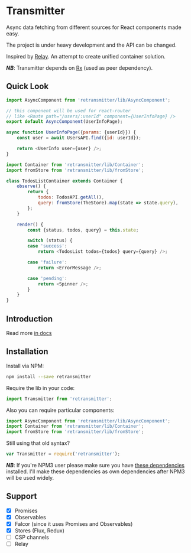 # Transmitter

Async data fetching from different sources for React components made easy.

The project is under heavy development and the API can be changed.

Inspired by [Relay](https://facebook.github.io/relay). An attempt to create unified container solution.

***NB***: Transmitter depends on [Rx](https://github.com/Reactive-Extensions/RxJS) (used as peer dependency).

## Quick Look

```javascript
import AsyncComponent from 'retransmitter/lib/AsyncComponent';

// this component will be used for react-router
// like <Route path="/users/:userId" component={UserInfoPage} />
export default AsyncComponent(UserInfoPage);

async function UserInfoPage({params: {userId}}) {
	const user = await UsersAPI.find({id: userId});

	return <UserInfo user={user} />;
}
```

```javascript
import Container from 'retransmitter/lib/Container';
import fromStore from 'retransmitter/lib/fromStore';

class TodosListContainer extends Container {
	observe() {
		return {
			todos: TodosAPI.getAll(),
			query: fromStore(TheStore).map(state => state.query),
		};
	}

	render() {
		const {status, todos, query} = this.state;

		switch (status) {
		case 'success':
			return <TodosList todos={todos} query={query} />;

		case 'failure':
			return <ErrorMessage />;

		case 'pending':
			return <Spinner />;
		}
	}
}
```

## Introduction

Read more [in docs](docs/Introduction.md)

## Installation

Install via NPM:

```bash
npm install --save retransmitter
```

Require the lib in your code:

```javascript
import Transmitter from 'retransmitter';
```

Also you can require particular components:

```javascript
import AsyncComponent from 'retransmitter/lib/AsyncComponent';
import Container from 'retransmitter/lib/Container';
import fromStore from 'retransmitter/lib/fromStore';
```

Still using that old syntax?

```javascript
var Transmitter = require('retransmitter');
```

***NB***: If you're NPM3 user please make sure you have [these dependencies](https://github.com/alexeyraspopov/retransmitter/blob/85b82a768725f78db3750a7916690b3b483a4e23/package.json#L33-L34) installed. I'll make these dependencies as own dependencies after NPM3 will be used widely.

## Support

 - [x] Promises
 - [x] Observables
 - [x] Falcor (since it uses Promises and Observables)
 - [x] Stores (Flux, Redux)
 - [ ] CSP channels
 - [ ] Relay
